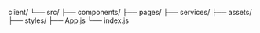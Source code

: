 client/
└── src/
    ├── components/
    ├── pages/
    ├── services/
    ├── assets/
    ├── styles/
    ├── App.js
    └── index.js